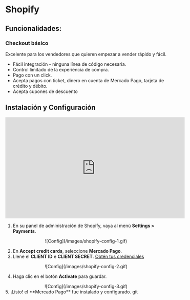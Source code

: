 # Shopify  

<a name="Funcionalidades"></a>
## Funcionalidades: ##

### Checkout básico

Excelente para los vendedores que quieren empezar a vender rápido y fácil.

* Fácil integración - ninguna línea de código necesaria.
* Control limitado de la experiencia de compra.
* Pago con un click.
* Acepta pagos con ticket, dinero en cuenta de Mercado Pago, tarjeta de crédito y débito.
* Acepta cupones de descuento

<a name="Instalación-y-Configuración"></a>
## Instalación y Configuración

<center>
  <iframe width="560" height="315" src="https://www.youtube.com/embed/ZLINrH8WB0A" frameborder="0" allowfullscreen=""></iframe>
</center>

1. En su panel de administración de Shopify, vaya al menú **Settings > Payments**.

<center>
  ![Config](/images/shopify-config-1.gif)
</center>

2. En **Accept credit cards**, seleccione **Mercado Pago**.
3. Llene el **CLIENT ID** e **CLIENT SECRET**. [Obtén tus credenciales](https://www.mercadopago.com/mla/account/credentials?type=basic)

<center>
  ![Config](/images/shopify-config-2.gif)
</center>

4. Haga clic en el botón **Activate** para guardar.

<center>
  ![Config](/images/shopify-config-3.gif)
</center>
5. ¡Listo! el **Mercado Pago** fue instalado y configurado.
git
